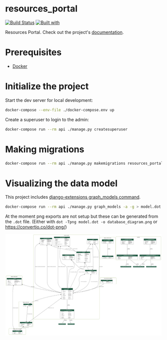 # resources_portal

[![Build Status](https://travis-ci.org/ccdl/resources_portal.svg?branch=master)](https://travis-ci.org/ccdl/resources_portal)
[![Built with](https://img.shields.io/badge/Built_with-Cookiecutter_Django_Rest-F7B633.svg)](https://github.com/agconti/cookiecutter-django-rest)

Resources Portal. Check out the project's [documentation](http://ccdl.github.io/resources_portal/).

# Prerequisites

- [Docker](https://docs.docker.com/docker-for-mac/install/)

# Initialize the project

Start the dev server for local development:

```bash
docker-compose --env-file ./docker-compose.env up
```

Create a superuser to login to the admin:

```bash
docker-compose run --rm api ./manage.py createsuperuser
```

# Making migrations

```bash
docker-compose run --rm api ./manage.py makemigrations resources_portal
```

# Visualizing the data model

This project includes [django-extensions graph_models command](https://django-extensions.readthedocs.io/en/latest/graph_models.html).

```bash
docker-compose run --rm api ./manage.py graph_models -a -g > model.dot
```

At the moment png exports are not setup but these can be generated from the `.dot` file.
(Either with `dot -Tpng model.dot -o database_diagram.png` or https://convertio.co/dot-png/)

![database-diagram](database_diagram.png)
